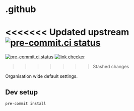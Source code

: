 # .github

<<<<<<< Updated upstream
[![pre-commit.ci status](https://results.pre-commit.ci/badge/github/HSF/.github/main.svg)](https://results.pre-commit.ci/latest/github/HSF/.github/main)
=======
[![pre-commit.ci status](https://results.pre-commit.ci/badge/github/hsf/.github/main.svg)](https://results.pre-commit.ci/latest/github/hsf/.github/main)
[![link checker](https://github.com/hsf/.github/actions/workflows/check-links.yaml/badge.svg)](https://github.com/hsf/.github/actions)
>>>>>>> Stashed changes

Organisation wide default settings.

## Dev setup

```bash
pre-commit install
```
